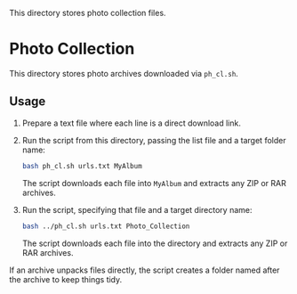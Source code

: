 
This directory stores photo collection files.

# Photo Collection

This directory stores photo archives downloaded via `ph_cl.sh`.

## Usage

1. Prepare a text file where each line is a direct download link.

2. Run the script from this directory, passing the list file and a target folder name:
   ```bash
   bash ph_cl.sh urls.txt MyAlbum
   ```
   The script downloads each file into `MyAlbum` and extracts any ZIP or RAR archives.

2. Run the script, specifying that file and a target directory name:
   ```bash
   bash ../ph_cl.sh urls.txt Photo_Collection
   ```
   The script downloads each file into the directory and extracts any ZIP or RAR archives.


If an archive unpacks files directly, the script creates a folder named after the archive to keep things tidy.
